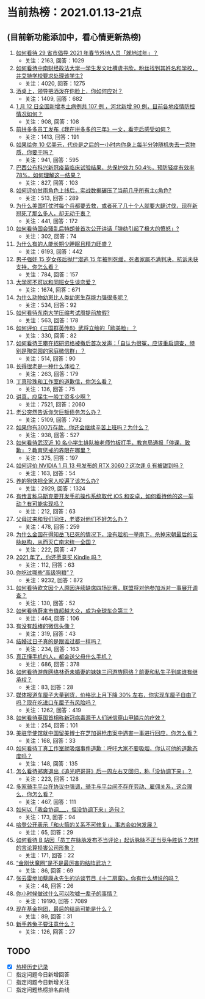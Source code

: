 # 当前热榜：2021.01.13-21点
## (目前新功能添加中，看心情更新热榜)
1. [如何看待 29 省市倡导 2021 年春节外地人员「就地过年」？](https://www.zhihu.com/question/438172402)
    * 关注：2163, 回答：1029
2. [如何看待中南财经政法大学一学生发文吐槽虞书欣，粉丝找到其姓名和学校，并艾特学校要求处理该学生?](https://www.zhihu.com/question/439096316)
    * 关注：4020, 回答：1275
3. [酒桌上，领导把酒泼在你脸上，你如何应对？](https://www.zhihu.com/question/438684200)
    * 关注：1409, 回答：682
4. [1 月 12 日全国新增本土病例共 107 例 ，河北新增 90 例，目前各地疫情防控情况如何？](https://www.zhihu.com/question/439127073)
    * 关注：908, 回答：108
5. [前拼多多员工发布《我在拼多多的三年》一文，看完后感受如何？](https://www.zhihu.com/question/439063737)
    * 关注：1413, 回答：191
6. [如果给你 10 亿美元，代价是之后的一小时内你身上每半分钟随机失去一克物质，你要干吗？](https://www.zhihu.com/question/438427328)
    * 关注：941, 回答：595
7. [巴西公布科兴新冠疫苗临床试验结果，总保护效力 50.4％，预防轻症有效率78%，如何理解这一结果？](https://www.zhihu.com/question/438378660)
    * 关注：827, 回答：103
8. [如何评价甘雨角色上线后，实战数据碾压了当前几乎所有主c角色?](https://www.zhihu.com/question/439073991)
    * 关注：513, 回答：289
9. [为什么美国打仗时每个兵都要去救，或者死了几十个人就要大肆讨伐，现在新冠死了那么多人，却无动于衷？](https://www.zhihu.com/question/437924799)
    * 关注：441, 回答：172
10. [如何看待国会骚乱后特朗普首次公开讲话「弹劾引起了极大的愤怒」?](https://www.zhihu.com/question/439102681)
    * 关注：302, 回答：74
11. [为什么有的人能长期少睡眠且精力旺盛？](https://www.zhihu.com/question/27087016)
    * 关注：6193, 回答：442
12. [男子强奸 15 岁女孩后抛尸潜逃 15 年被判死缓，死者家属不满判决，抗诉未获支持，你怎么看？](https://www.zhihu.com/question/439133439)
    * 关注：784, 回答：157
13. [大学可不可以和同班女生谈恋爱？](https://www.zhihu.com/question/427136906)
    * 关注：1674, 回答：671
14. [为什么动物幼崽比人类幼崽生存能力强很多呢？](https://www.zhihu.com/question/430163010)
    * 关注：534, 回答：92
15. [如何看待东南大学压缩考试周提前放假?](https://www.zhihu.com/question/439158780)
    * 关注：563, 回答：178
16. [如何评价《三国群英传8》武将立绘的「欧美脸」？](https://www.zhihu.com/question/429500855)
    * 关注：330, 回答：82
17. [如何看待王攀在招研资格被撤后首次发声：「自认为很冤，应该重启调查，特别是陶崇园的家庭微信群」？](https://www.zhihu.com/question/439150660)
    * 关注：514, 回答：90
18. [长得很老是一种什么体验？](https://www.zhihu.com/question/307264864)
    * 关注：263, 回答：179
19. [丁真珍珠和工作室的道歉信，你怎么看？](https://www.zhihu.com/question/439166190)
    * 关注：136, 回答：75
20. [讲真，应届生一般工资多少啊？](https://www.zhihu.com/question/58570383)
    * 关注：7521, 回答：2060
21. [老公突然告诉你欠巨额债务怎么办？](https://www.zhihu.com/question/279623029)
    * 关注：5109, 回答：792
22. [如果你有300万存款，你还会继续辛苦上班吗？为什么？](https://www.zhihu.com/question/426065915)
    * 关注：938, 回答：527
23. [如何看待武汉近 10 名小学生排队被老师竹板打手，教育局通报「停课，致歉」？教育惩戒的界限在哪里？](https://www.zhihu.com/question/439156409)
    * 关注：375, 回答：197
24. [如何评价 NVIDIA 1 月 13 号发布的 RTX 3060？这次逢 6 有被甜到吗？](https://www.zhihu.com/question/439113658)
    * 关注：163, 回答：54
25. [养的狗快把全家人咬遍了该怎么办?](https://www.zhihu.com/question/407925645)
    * 关注：2929, 回答：1324
26. [有传言称马斯克要开发手机操作系统取代 iOS 和安卓，如何看待他的这一举动？有可能实现吗？](https://www.zhihu.com/question/439161706)
    * 关注：212, 回答：63
27. [父母过来和我们同住，老婆对他们不好怎么办？](https://www.zhihu.com/question/421849969)
    * 关注：478, 回答：259
28. [为什么金国在得知岳飞已死的情况下，没有趁机一举南下，杀掉宋朝最后的支脉赵构，从而灭亡南宋统一全国？](https://www.zhihu.com/question/263514462)
    * 关注：222, 回答：47
29. [2021 年了，你还愿意买 Kindle 吗？](https://www.zhihu.com/question/437948789)
    * 关注：112, 回答：63
30. [你吃过哪些“高级狗粮”？](https://www.zhihu.com/question/347244638)
    * 关注：9232, 回答：872
31. [如何看待欧文因个人原因连续缺席四场比赛，联盟将对他参加派对一事展开调查？](https://www.zhihu.com/question/438970450)
    * 关注：130, 回答：52
32. [如何看待蔚来市值超越大众，成为全球车企第三？](https://www.zhihu.com/question/439017431)
    * 关注：464, 回答：106
33. [有没有超棒的微信头像？](https://www.zhihu.com/question/432712007)
    * 关注：319, 回答：43
34. [结婚过日子真的是跟谁过都一样吗？](https://www.zhihu.com/question/434106172)
    * 关注：234, 回答：163
35. [真正懂手机的人，都会送父母什么手机？](https://www.zhihu.com/question/437321288)
    * 关注：686, 回答：378
36. [如何看待游族网络林奇未婚妻的妹妹三问游族网络？前妻和私生子到底谁有继承权？](https://www.zhihu.com/question/439021964)
    * 关注：83, 回答：28
37. [媒体报道车厘子大量到货，价格比上月下降 30% 左右，你实现车厘子自由了吗？现在吃进口车厘子有风险吗？](https://www.zhihu.com/question/438978132)
    * 关注：1262, 回答：419
38. [如何看待英国首相称新冠病毒源于人们迷信穿山甲鳞片的疗效？](https://www.zhihu.com/question/439073939)
    * 关注：254, 回答：101
39. [美驻华使馆就中国留美博士在芝加哥枪击案中遇害一事进行回应，你怎么看？](https://www.zhihu.com/question/438905258)
    * 关注：168, 回答：33
40. [如何看待丁真工作室就吸烟事件道歉：呼吁大家不要吸烟，你认可他的道歉态度吗？](https://www.zhihu.com/question/439190930)
    * 关注：148, 回答：135
41. [怎么看待郑爽退出《追光吧哥哥》后一周左右又回归，称「没协调下来」？](https://www.zhihu.com/question/438926973)
    * 关注：223, 回答：128
42. [多家骑手平台在协议中强调，骑手与平台间不存在劳动、雇佣关系，这合理么，你怎么看？](https://www.zhihu.com/question/438986661)
    * 关注：467, 回答：111
43. [如何以「我会协调___，但没协调下来」造句？](https://www.zhihu.com/question/439145850)
    * 关注：173, 回答：94
44. [哈登公开表示「和火箭的关系不可修复」，事态会如何发展？](https://www.zhihu.com/question/439165866)
    * 关注：65, 回答：29
45. [如何看待 B 站因「员工在脉脉发布不当评论」起诉脉脉不正当竞争胜诉？怎样的言论算损害公司形象？](https://www.zhihu.com/question/439164960)
    * 关注：171, 回答：22
46. [“金刚伏魔圈”是不是最厉害的结阵武功？](https://www.zhihu.com/question/437288574)
    * 关注：86, 回答：69
47. [张云雷参加蔡康永先生的访谈节目《十二扇窗》，你有什么想说的吗？](https://www.zhihu.com/question/439132023)
    * 关注：48, 回答：26
48. [你小时候做过什么可以吹嘘一辈子的事情？](https://www.zhihu.com/question/353417993)
    * 关注：19190, 回答：7089
49. [现在基金抱团，最后的结局可能是什么？](https://www.zhihu.com/question/438846560)
    * 关注：89, 回答：31
50. [新手养兔子要注意什么？](https://www.zhihu.com/question/353466087)
    * 关注：126, 回答：27
## TODO
* [x] [热榜历史记录](hot_history/AllHot.md)
* [ ] 指定问题今日新增回答
* [ ] 指定问题今日新增关注
* [ ] 指定问题热榜排名曲线
